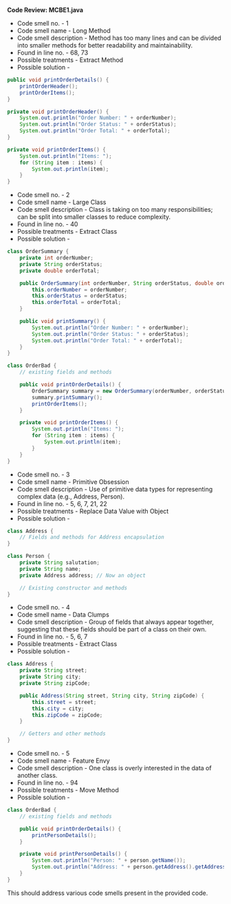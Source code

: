 **Code Review: MCBE1.java**
- Code smell no. - 1
- Code smell name - Long Method
- Code smell description - Method has too many lines and can be divided into smaller methods for better readability and maintainability.
- Found in line no. - 68, 73
- Possible treatments - Extract Method
- Possible solution - 
```java
public void printOrderDetails() {
    printOrderHeader();
    printOrderItems();
}

private void printOrderHeader() {
    System.out.println("Order Number: " + orderNumber);
    System.out.println("Order Status: " + orderStatus);
    System.out.println("Order Total: " + orderTotal);
}

private void printOrderItems() {
    System.out.println("Items: ");
    for (String item : items) {
        System.out.println(item);
    }
}
```

- Code smell no. - 2
- Code smell name - Large Class
- Code smell description - Class is taking on too many responsibilities; can be split into smaller classes to reduce complexity.
- Found in line no. - 40
- Possible treatments - Extract Class
- Possible solution - 
```java
class OrderSummary {
    private int orderNumber;
    private String orderStatus;
    private double orderTotal;

    public OrderSummary(int orderNumber, String orderStatus, double orderTotal) {
        this.orderNumber = orderNumber;
        this.orderStatus = orderStatus;
        this.orderTotal = orderTotal;
    }

    public void printSummary() {
        System.out.println("Order Number: " + orderNumber);
        System.out.println("Order Status: " + orderStatus);
        System.out.println("Order Total: " + orderTotal);
    }
}

class OrderBad {
    // existing fields and methods

    public void printOrderDetails() {
        OrderSummary summary = new OrderSummary(orderNumber, orderStatus, orderTotal);
        summary.printSummary();
        printOrderItems();
    }

    private void printOrderItems() {
        System.out.println("Items: ");
        for (String item : items) {
            System.out.println(item);
        }
    }
}
```

- Code smell no. - 3
- Code smell name - Primitive Obsession
- Code smell description - Use of primitive data types for representing complex data (e.g., Address, Person).
- Found in line no. - 5, 6, 7, 21, 22
- Possible treatments - Replace Data Value with Object
- Possible solution - 
```java
class Address {
    // Fields and methods for Address encapsulation
}

class Person {
    private String salutation;
    private String name;
    private Address address; // Now an object

    // Existing constructor and methods
}
```

- Code smell no. - 4
- Code smell name - Data Clumps
- Code smell description - Group of fields that always appear together, suggesting that these fields should be part of a class on their own.
- Found in line no. - 5, 6, 7
- Possible treatments - Extract Class
- Possible solution - 
```java
class Address {
    private String street;
    private String city;
    private String zipCode;

    public Address(String street, String city, String zipCode) {
        this.street = street;
        this.city = city;
        this.zipCode = zipCode;
    }

    // Getters and other methods
}
```

- Code smell no. - 5
- Code smell name - Feature Envy
- Code smell description - One class is overly interested in the data of another class.
- Found in line no. - 94
- Possible treatments - Move Method
- Possible solution - 
```java
class OrderBad {
    // existing fields and methods

    public void printOrderDetails() {
        printPersonDetails();
    }

    private void printPersonDetails() {
        System.out.println("Person: " + person.getName());
        System.out.println("Address: " + person.getAddress().getAddress());
    }
}
``` 

This should address various code smells present in the provided code.